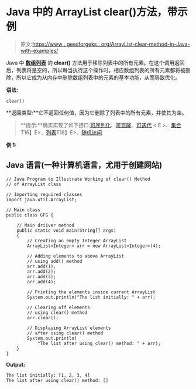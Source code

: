 # Java 中的 ArrayList clear()方法，带示例

> 原文:[https://www . geesforgeks . org/ArrayList-clear-method-in-Java-with-examples/](https://www.geeksforgeeks.org/arraylist-clear-method-in-java-with-examples/)

Java 中 [**数组列表**](https://www.geeksforgeeks.org/arraylist-in-java/) 的 **clear()** 方法用于移除列表中的所有元素。在这个调用返回后，列表将是空的，所以每当执行这个操作时，相应数组列表的所有元素都将被删除，所以它成为从内存中删除数组列表中的元素的基本功能，从而导致优化。

**语法:**

```
clear()
```

**返回类型:**它不返回任何值，因为它删除了列表中的所有元素，并使其为空。

> **提示:**确实实现了如下接口:[可序列化](https://docs.oracle.com/javase/8/docs/api/java/io/Serializable.html)、[可克隆](https://docs.oracle.com/javase/8/docs/api/java/lang/Cloneable.html)、[可迭代](https://docs.oracle.com/javase/8/docs/api/java/lang/Iterable.html) < E >、[集合](https://docs.oracle.com/javase/8/docs/api/java/util/Collection.html)T16】E>、[列表](https://docs.oracle.com/javase/8/docs/api/java/util/List.html)T18】E>、[随机访问](https://docs.oracle.com/javase/8/docs/api/java/util/RandomAccess.html)

**例 1:**

## Java 语言(一种计算机语言，尤用于创建网站)

```
// Java Program to Illustrate Working of clear() Method
// of ArrayList class

// Importing required classes
import java.util.ArrayList;

// Main class
public class GFG {

    // Main driiver method
    public static void main(String[] args)
    {
        // Creating an empty Integer ArrayList
        ArrayList<Integer> arr = new ArrayList<Integer>(4);

        // Adding elements to above ArrayList
        // using add() method
        arr.add(1);
        arr.add(2);
        arr.add(3);
        arr.add(4);

        // Printing the elements inside current ArrayList
        System.out.println("The list initially: " + arr);

        // Clearing off elements
        // using clear() method
        arr.clear();

        // Displaying ArrayList elements
        // after using clear() method
        System.out.println(
            "The list after using clear() method: " + arr);
    }
}
```

**Output:** 

```
The list initially: [1, 2, 3, 4]
The list after using clear() method: []
```